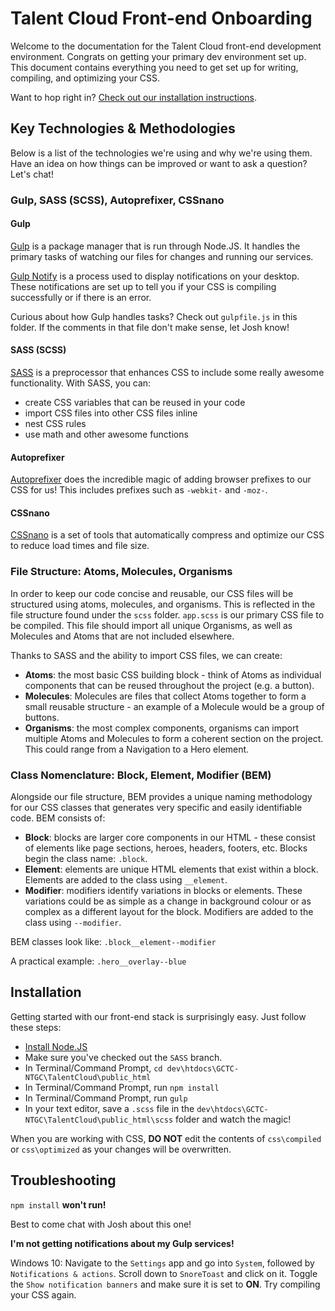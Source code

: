 # Talent Cloud Front-end Onboarding

Welcome to the documentation for the Talent Cloud front-end development environment. Congrats on getting your primary dev environment set up. This document contains everything you need to get set up for writing, compiling, and optimizing your CSS.

Want to hop right in? [Check out our installation instructions](#install).

## Key Technologies & Methodologies

Below is a list of the technologies we're using and why we're using them. Have an idea on how things can be improved or want to ask a question? Let's chat!

### Gulp, SASS (SCSS), Autoprefixer, CSSnano

#### Gulp

[Gulp](https://gulpjs.com/) is a package manager that is run through Node.JS. It handles the primary tasks of watching our files for changes and running our services.

[Gulp Notify](https://github.com/mikaelbr/gulp-notify) is a process used to display notifications on your desktop. These notifications are set up to tell you if your CSS is compiling successfully or if there is an error.

Curious about how Gulp handles tasks? Check out `gulpfile.js` in this folder. If the comments in that file don't make sense, let Josh know!

#### SASS (SCSS)

[SASS](https://sass-lang.com/) is a preprocessor that enhances CSS to include some really awesome functionality. With SASS, you can:
* create CSS variables that can be reused in your code
* import CSS files into other CSS files inline
* nest CSS rules
* use math and other awesome functions

#### Autoprefixer

[Autoprefixer](https://github.com/postcss/autoprefixer) does the incredible magic of adding browser prefixes to our CSS for us! This includes prefixes such as `-webkit-` and `-moz-`.

#### CSSnano

[CSSnano](http://cssnano.co/) is a set of tools that automatically compress and optimize our CSS to reduce load times and file size.

### File Structure: Atoms, Molecules, Organisms

In order to keep our code concise and reusable, our CSS files will be structured using atoms, molecules, and organisms. This is reflected in the file structure found under the `scss` folder. `app.scss` is our primary CSS file to be compiled. This file should import all unique Organisms, as well as Molecules and Atoms that are not included elsewhere.

Thanks to SASS and the ability to import CSS files, we can create:
* **Atoms**: the most basic CSS building block - think of Atoms as individual components that can be reused throughout the project (e.g. a button).
* **Molecules**: Molecules are files that collect Atoms together to form a small reusable structure - an example of a Molecule would be a group of buttons.
* **Organisms**: the most complex components, organisms can import multiple Atoms and Molecules to form a coherent section on the project. This could range from a Navigation to a Hero element.

### Class Nomenclature: Block, Element, Modifier (BEM)

Alongside our file structure, BEM provides a unique naming methodology for our CSS classes that generates very specific and easily identifiable code. BEM consists of:
* **Block**: blocks are larger core components in our HTML - these consist of elements like page sections, heroes, headers, footers, etc. Blocks begin the class name: `.block`.
* **Element**: elements are unique HTML elements that exist within a block. Elements are added to the class using `__element`.
* **Modifier**: modifiers identify variations in blocks or elements. These variations could be as simple as a change in background colour or as complex as a different layout for the block. Modifiers are added to the class using `--modifier`.

BEM classes look like: `.block__element--modifier`

A practical example: `.hero__overlay--blue`

## <a id="install"></a> Installation

Getting started with our front-end stack is surprisingly easy. Just follow these steps:
* [Install Node.JS](https://nodejs.org/en/download/)
* Make sure you've checked out the `SASS` branch.
* In Terminal/Command Prompt, `cd dev\htdocs\GCTC-NTGC\TalentCloud\public_html`
* In Terminal/Command Prompt, run `npm install`
* In Terminal/Command Prompt, run `gulp`
* In your text editor, save a `.scss` file in the `dev\htdocs\GCTC-NTGC\TalentCloud\public_html\scss` folder and watch the magic!

When you are working with CSS, **DO NOT** edit the contents of `css\compiled` or `css\optimized` as your changes will be overwritten.

## Troubleshooting

`npm install` **won't run!**

Best to come chat with Josh about this one!

**I'm not getting notifications about my Gulp services!**

Windows 10: Navigate to the `Settings` app and go into `System`, followed by `Notifications & actions`. Scroll down to `SnoreToast` and click on it. Toggle the `Show notification banners` and make sure it is set to **ON**. Try compiling your CSS again.
